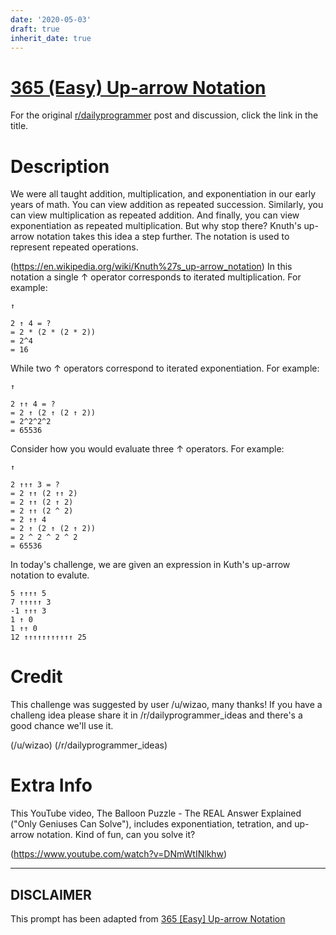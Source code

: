 ```yaml
---
date: '2020-05-03'
draft: true
inherit_date: true
---
```


# [365 (Easy) Up-arrow Notation](https://old.reddit.com/r/dailyprogrammer/comments/8xbxi9/20180709_challenge_365_easy_uparrow_notation/)

For the original [r/dailyprogrammer](https://www.reddit.com/r/dailyprogrammer/) post and discussion, click the link in the title.

# Description
We were all taught addition, multiplication, and exponentiation in our early years of math.  You can view addition as repeated succession.  Similarly, you can view multiplication as repeated addition.  And finally, you can view exponentiation as repeated multiplication.  But why stop there?  Knuth's up-arrow notation takes this idea a step further.  The notation is used to represent repeated operations.

(https://en.wikipedia.org/wiki/Knuth%27s_up-arrow_notation)
In this notation a single ↑ operator corresponds to iterated multiplication.  For example:


```
↑
```

```
2 ↑ 4 = ?
= 2 * (2 * (2 * 2)) 
= 2^4
= 16
```
While two ↑ operators correspond to iterated exponentiation.  For example:


```
↑
```

```
2 ↑↑ 4 = ?
= 2 ↑ (2 ↑ (2 ↑ 2))
= 2^2^2^2
= 65536
```
Consider how you would evaluate three ↑ operators.  For example:


```
↑
```

```
2 ↑↑↑ 3 = ?
= 2 ↑↑ (2 ↑↑ 2)
= 2 ↑↑ (2 ↑ 2)
= 2 ↑↑ (2 ^ 2)
= 2 ↑↑ 4
= 2 ↑ (2 ↑ (2 ↑ 2))
= 2 ^ 2 ^ 2 ^ 2
= 65536
```
In today's challenge, we are given an expression in Kuth's up-arrow notation to evalute.


```
5 ↑↑↑↑ 5
7 ↑↑↑↑↑ 3
-1 ↑↑↑ 3
1 ↑ 0
1 ↑↑ 0
12 ↑↑↑↑↑↑↑↑↑↑↑ 25
```
# Credit
This challenge was suggested by user /u/wizao, many thanks! If you have a challeng idea please share it in /r/dailyprogrammer_ideas and there's a good chance we'll use it.

(/u/wizao)
(/r/dailyprogrammer_ideas)
# Extra Info
This YouTube video, The Balloon Puzzle - The REAL Answer Explained ("Only Geniuses Can Solve"), includes exponentiation, tetration, and up-arrow notation. Kind of fun, can you solve it? 

(https://www.youtube.com/watch?v=DNmWtINlkhw)

----
## **DISCLAIMER**
This prompt has been adapted from [365 [Easy] Up-arrow Notation](https://old.reddit.com/r/dailyprogrammer/comments/8xbxi9/20180709_challenge_365_easy_uparrow_notation/
)
